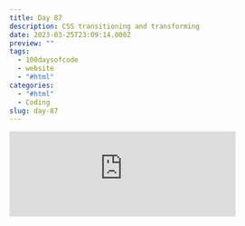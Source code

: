 ```yaml
---
title: Day 87
description: CSS transitioning and transforming
date: 2023-03-25T23:09:14.000Z
preview: ""
tags:
  - 100daysofcode
  - website
  - "#html"
categories:
  - "#html"
  - Coding
slug: day-87
---
```

<iframe src="https://mastodontech.de/@larnius/110086202996568777/embed" class="mastodon-embed" style="max-width: 100%; border: 0" width="400" allowfullscreen="allowfullscreen"></iframe><script src="https://mastodontech.de/embed.js" async="async"></script>